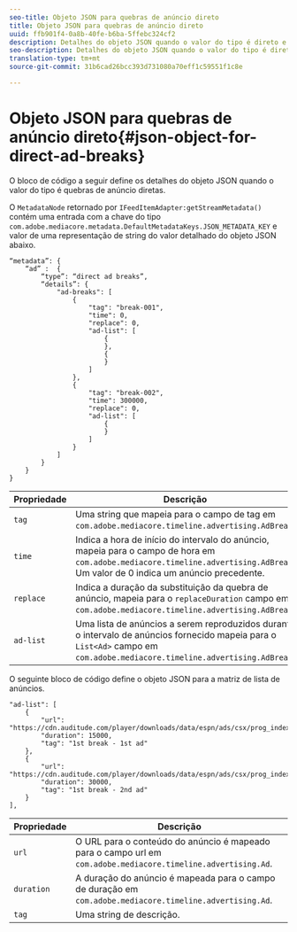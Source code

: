 ```yaml
---
seo-title: Objeto JSON para quebras de anúncio direto
title: Objeto JSON para quebras de anúncio direto
uuid: ffb901f4-0a8b-40fe-b6ba-5ffebc324cf2
description: Detalhes do objeto JSON quando o valor do tipo é direto e quebras
seo-description: Detalhes do objeto JSON quando o valor do tipo é direto e quebras
translation-type: tm+mt
source-git-commit: 31b6cad26bcc393d731080a70eff1c59551f1c8e

---
```



# Objeto JSON para quebras de anúncio direto{#json-object-for-direct-ad-breaks}

O bloco de código a seguir define os detalhes do objeto JSON quando o valor do tipo é quebras de anúncio diretas.

O `MetadataNode` retornado por `IFeedItemAdapter:getStreamMetadata()` contém uma entrada com a chave do tipo `com.adobe.mediacore.metadata.DefaultMetadataKeys.JSON_METADATA_KEY` e valor de uma representação de string do valor detalhado do objeto JSON abaixo.

```
“metadata”: { 
    “ad” :  { 
        “type”: “direct ad breaks”, 
        “details”: { 
            "ad-breaks": [ 
                { 
                    "tag": "break-001", 
                    "time": 0, 
                    "replace": 0, 
                    "ad-list": [ 
                        { 
                        }, 
                        { 
                        } 
                    ] 
                }, 
                { 
                    "tag": "break-002", 
                    "time": 300000, 
                    "replace": 0, 
                    "ad-list": [ 
                        { 
                        } 
                    ] 
                } 
            ] 
        } 
    } 
} 
```

| Propriedade | Descrição |
|---|---|
| `tag` | Uma string que mapeia para o campo de tag em `com.adobe.mediacore.timeline.advertising.AdBreak`. |
| `time` | Indica a hora de início do intervalo do anúncio, mapeia para o campo de hora em `com.adobe.mediacore.timeline.advertising.AdBreak`. Um valor de 0 indica um anúncio precedente. |
| `replace` | Indica a duração da substituição da quebra de anúncio, mapeia para o `replaceDuration` campo em `com.adobe.mediacore.timeline.advertising.AdBreak`. |
| `ad-list` | Uma lista de anúncios a serem reproduzidos durante o intervalo de anúncios fornecido mapeia para o `List<Ad>` campo em `com.adobe.mediacore.timeline.advertising.AdBreak`. |

O seguinte bloco de código define o objeto JSON para a matriz de lista de anúncios.

```
"ad-list": [ 
    { 
        "url": "https://cdn.auditude.com/player/downloads/data/espn/ads/csx/prog_index.m3u8", 
        "duration": 15000, 
        "tag": "1st break - 1st ad" 
    }, 
    { 
        "url": "https://cdn.auditude.com/player/downloads/data/espn/ads/csx/prog_index.m3u8", 
        "duration": 30000, 
        "tag": "1st break - 2nd ad" 
    } 
], 
```

| Propriedade | Descrição |
|---|---|
| `url` | O URL para o conteúdo do anúncio é mapeado para o campo url em `com.adobe.mediacore.timeline.advertising.Ad`. |
| `duration` | A duração do anúncio é mapeada para o campo de duração em `com.adobe.mediacore.timeline.advertising.Ad`. |
| `tag` | Uma string de descrição. |

